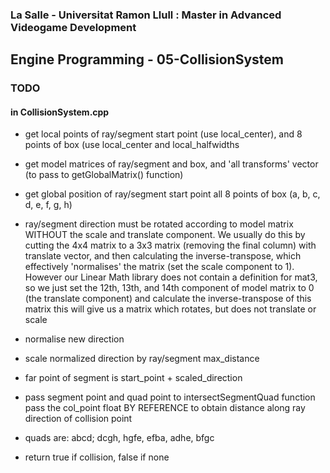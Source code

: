 ### La Salle - Universitat Ramon Llull : Master in Advanced Videogame Development
## Engine Programming - 05-CollisionSystem

### TODO 

#### in CollisionSystem.cpp
 - get local points of ray/segment start point (use local_center),
   and 8 points of box (use local_center and local_halfwidths

 - get model matrices of ray/segment and box, and 'all transforms' vector 
   (to pass to getGlobalMatrix() function)
 - get global position of ray/segment start point all 8 points of box
   (a, b, c, d, e, f, g, h)

 - ray/segment direction must be rotated according to model matrix
   WITHOUT the scale and translate component. We usually do this by
   cutting the 4x4 matrix to a 3x3 matrix (removing the final column)
   with translate vector, and then calculating the inverse-transpose,
   which effectively 'normalises' the matrix (set the scale component to 1).
	 However our Linear Math library does not contain a definition for mat3,
   so we just set the 12th, 13th, and 14th component of model matrix to 0
	 (the translate component) and calculate the inverse-transpose of this matrix
   this will give us a matrix which rotates, but does not translate or scale

 - normalise new direction 
 - scale normalized direction by ray/segment max_distance
 - far point of segment is start_point + scaled_direction

 - pass segment point and quad point to intersectSegmentQuad function
   pass the col_point float BY REFERENCE to obtain distance along
	 ray direction of collision point
 - quads are:
   abcd; dcgh, hgfe, efba, adhe, bfgc

 - return true if collision, false if none
